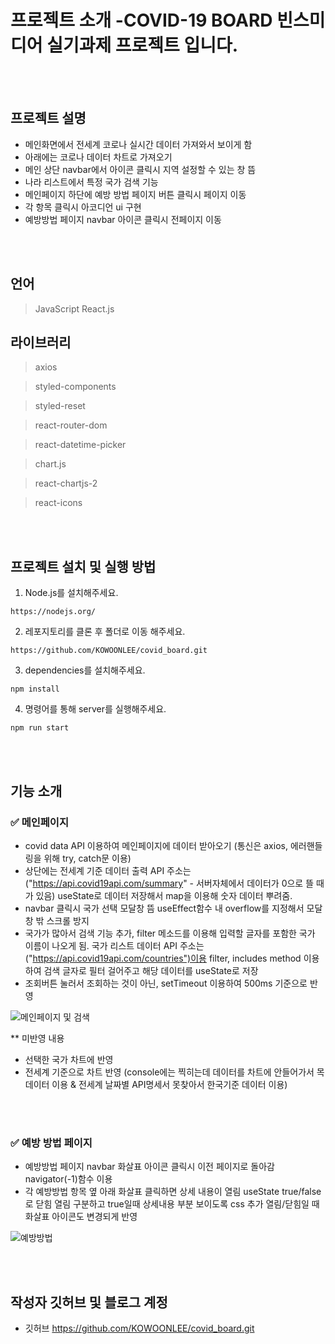 # **프로젝트 소개 -COVID-19 BOARD 빈스미디어 실기과제 프로젝트 입니다.**

<br>
<br>

## 프로젝트 설명

- 메인화면에서 전세계 코로나 실시간 데이터 가져와서 보이게 함
- 아래에는 코로나 데이터 차트로 가져오기
- 메인 상단 navbar에서 아이콘 클릭시 지역 설정할 수 있는 창 뜸
- 나라 리스트에서 특정 국가 검색 기능
- 메인페이지 하단에 예방 방법 페이지 버튼 클릭시 페이지 이동
- 각 항목 클릭시 아코디언 ui 구현
- 예방방법 페이지 navbar 아이콘 클릭시 전페이지 이동

<br>
<br>

## **언어**

> JavaScript
> React.js

## **라이브러리**

> axios

> styled-components

> styled-reset

> react-router-dom

> react-datetime-picker

> chart.js

> react-chartjs-2

> react-icons

<br>
<br>

## 프로젝트 설치 및 실행 방법

1. Node.js를 설치해주세요.

```
https://nodejs.org/
```

2. 레포지토리를 클론 후 폴더로 이동 해주세요.

```
https://github.com/KOWOONLEE/covid_board.git
```

3. dependencies를 설치해주세요.

```
npm install
```

4. 명령어를 통해 server를 실행해주세요.

```
npm run start
```

<br>
<br>

## 기능 소개

### ✅ 메인페이지

- covid data API 이용하여 메인페이지에 데이터 받아오기 (통신은 axios, 에러핸들링을 위해 try, catch문 이용)
- 상단에는 전세계 기준 데이터 출력
  API 주소는 ("https://api.covid19api.com/summary" - 서버자체에서 데이터가 0으로 뜰 때가 있음)
  useState로 데이터 저장해서 map을 이용해 숫자 데이터 뿌려줌.
- navbar 클릭시 국가 선택 모달창 뜸
  useEffect함수 내 overflow를 지정해서 모달 창 밖 스크롤 방지
- 국가가 많아서 검색 기능 추가, filter 메소드를 이용해 입력할 글자를 포함한 국가 이름이 나오게 됨.
  국가 리스트 데이터 API 주소는("https://api.covid19api.com/countries")이용
  filter, includes method 이용하여 검색 글자로 필터 걸어주고 해당 데이터를 useState로 저장
- 조회버튼 눌러서 조회하는 것이 아닌, setTimeout 이용하여 500ms 기준으로 반영

![메인페이지 및 검색](https://user-images.githubusercontent.com/108816777/218674910-ccfb7b85-18f8-4e92-8515-5d440958e266.gif)

\*\* 미반영 내용

- 선택한 국가 차트에 반영
- 전세계 기준으로 차트 반영
  (console에는 찍히는데 데이터를 차트에 안들어가서 목데이터 이용 & 전세계 날짜별 API명세서 못찾아서 한국기준 데이터 이용)

<br>
<br>

### ✅ 예방 방법 페이지

- 예방방법 페이지 navbar 화살표 아이콘 클릭시 이전 페이지로 돌아감
  navigator(-1)함수 이용
- 각 예방방법 항목 옆 아래 화살표 클릭하면 상세 내용이 열림
  useState true/false로 닫힘 열림 구분하고 true일때 상세내용 부분 보이도록 css 추가
  열림/닫힘일 때 화살표 아이콘도 변경되게 반영

![예방방법](https://user-images.githubusercontent.com/108816777/218677852-91f48521-00f1-4724-9a9b-7ea69e2a6a5f.gif)

<br>
<br>

## 작성자 깃허브 및 블로그 계정

- 깃허브 https://github.com/KOWOONLEE/covid_board.git

